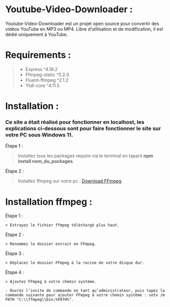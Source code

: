 # Youtube-Video-Downloader :
Youtube-Video-Downloader est un projet open source pour convertir des vidéos YouTube en MP3 ou MP4. Libre d’utilisation et de modification, il est dédié uniquement à YouTube.

# Requirements :
> - Express ^4.18.2
> - Ffmpeg-static ^5.2.0
> - Fluent-ffmpeg ^2.1.2
> - Ytdl-core ^4.11.5

# Installation :
### Ce site a était réalisé pour fonctionner en localhost, les explications ci-dessous sont pour faire fonctionner le site sur votre PC sous Windows 11.

Étape 1 :
> Installez tous les packages require via le terminal en tapant **npm install nom_du_packages**.

Étape 2 :
> Installez ffmpeg sur votre pc : [Download FFmpeg](https://ffmpeg.org/download.html#build-windows).

# Installation ffmpeg :
Étape 1 :
```
> Extrayez le fichier ffmpeg téléchargé plus haut.
```

Étape 2 :
```
> Renommez le dossier extrait en FFmpeg.
```

Étape 3 :
```
> Déplacez le dossier FFmpeg à la racine de votre disque dur.
```

Étape 4 :
```
> Ajoutez FFmpeg à votre chemin système.
```
```
- Ouvrez l’invite de commande en tant qu’administrateur, puis tapez la commande suivante pour ajouter FFmpeg à votre chemin système : setx /m PATH "C:\\ffmpeg\\bin;%PATH%".
```
